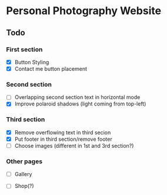 # Personal Photography Website

## Todo

### First section
- [X] Button Styling
- [X] Contact me button placement

### Second section
- [ ] Overlapping second section text in horizontal mode
- [X] Improve polaroid shadows (light coming from top-left)

### Third section
- [X] Remove overflowing text in third secion
- [X] Put footer in third section/remove footer
- [ ] Choose images (different in 1st and 3rd section?)

### Other pages
- [ ] Gallery
- [ ] Shop(?)

